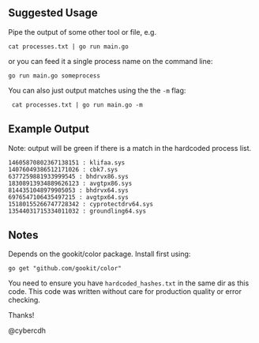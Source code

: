 ## Suggested Usage

Pipe the output of some other tool or file, e.g.

```cat processes.txt | go run main.go```

or you can feed it a single process name on the command line:

```go run main.go someprocess```

You can also just output matches using the the ```-m``` flag:

``` cat processes.txt | go run main.go -m```

## Example Output

Note: output will be green if there is a match in the hardcoded process list.

```
14605870802367138151 : klifaa.sys
14076049386512171026 : cbk7.sys
6377259881933999545 : bhdrvx86.sys
18308913934889626123 : avgtpx86.sys
8144351048979905053 : bhdrvx64.sys
6976547106435497215 : avgtpx64.sys
15180155266747728342 : cyprotectdrv64.sys
13544031715334011032 : groundling64.sys
```

## Notes

Depends on the gookit/color package. Install first using:

```go get "github.com/gookit/color"```

You need to ensure you have `hardcoded_hashes.txt` in the same dir as this code. This code was written without care for production quality or error checking.

Thanks!

@cybercdh